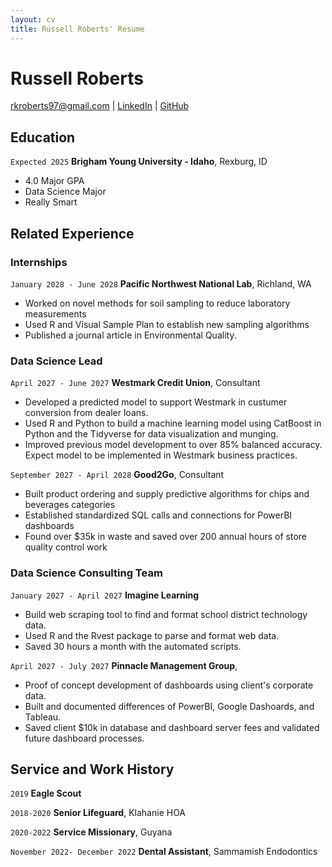 ```yaml
---
layout: cv
title: Russell Roberts' Resume
---
```

# Russell Roberts




<div id="webaddress">
<a href="rkroberts97@gmail.com">rkroberts97@gmail.com</a>
| <a href="https://www.linkedin.com/groups/13537407/">LinkedIn</a>
| <a href="https://github.com/RKRoberts97">GitHub</a>
</div>


<!-- https://www.monique.tech/the-art-of-markdown -->


## Education


`Expected 2025`
__Brigham Young University - Idaho__, Rexburg, ID


- 4.0 Major GPA
- Data Science Major 
- Really Smart




## Related Experience


### Internships


`January 2028 - June 2028`
__Pacific Northwest National Lab__, Richland, WA


- Worked on novel methods for soil sampling to reduce laboratory measurements
- Used R and Visual Sample Plan to establish new sampling algorithms
- Published a journal article in Environmental Quality.


### Data Science Lead


`April 2027 - June 2027`
__Westmark Credit Union__, Consultant


- Developed a predicted model to support Westmark in custumer conversion from dealer loans.
- Used R and Python to build a machine learning model using CatBoost in Python and the Tidyverse for data visualization and munging.
- Improved previous model development to over 85% balanced accuracy. Expect model to be implemented in Westmark business practices.


`September 2027 - April 2028`
__Good2Go__, Consultant


- Built product ordering and supply predictive algorithms for chips and beverages categories
- Established standardized SQL calls and connections for PowerBI dashboards
- Found over $35k in waste and saved over 200 annual hours of store quality control work


### Data Science Consulting Team


`January 2027 - April 2027`
__Imagine Learning__


- Build web scraping tool to find and format school district technology data.
- Used R and the Rvest package to parse and format web data.
- Saved 30 hours a month with the automated scripts.


`April 2027 - July 2027`
__Pinnacle Management Group__,


- Proof of concept development of dashboards using client's corporate data.
- Built and documented differences of PowerBI, Google Dashoards, and Tableau.
- Saved client $10k in database and dashboard server fees and validated future dashboard processes.




## Service and Work History


`2019`
__Eagle Scout__


`2018-2020`
__Senior Lifeguard__, Klahanie HOA


`2020-2022`
__Service Missionary__, Guyana


`November 2022- December 2022`
__Dental Assistant__, Sammamish Endodontics










<!-- ### Footer


Last updated: May 2013 -->







